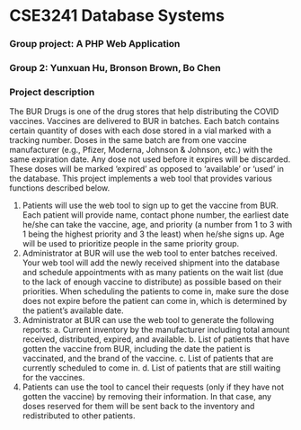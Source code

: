 # CSE3241 Database Systems
### Group project: A PHP Web Application
### Group 2: Yunxuan Hu, Bronson Brown, Bo Chen
### Project description
The BUR Drugs is one of the drug stores that help distributing the COVID vaccines. Vaccines are delivered to BUR in batches. Each batch contains certain quantity of doses with each dose stored in a vial marked with a tracking number. Doses in the same batch are from one vaccine manufacturer (e.g., Pfizer, Moderna, Johnson & Johnson, etc.) with the same expiration date. Any dose not used before it expires will be discarded. These doses will be marked ‘expired’ as opposed to ‘available’ or ‘used’ in the database.
This project implements a web tool that provides various functions described below.
1.	Patients will use the web tool to sign up to get the vaccine from BUR. Each patient will provide name, contact phone number, the earliest date he/she can take the vaccine, age, and priority (a number from 1 to 3 with 1 being the highest priority and 3 the least) when he/she signs up.  Age will be used to prioritize people in the same priority group. 
2.	Administrator at BUR will use the web tool to enter batches received. Your web tool will add the newly received shipment into the database and schedule appointments with as many patients on the wait list (due to the lack of enough vaccine to distribute) as possible based on their priorities. When scheduling the patients to come in, make sure the dose does not expire before the patient can come in, which is  determined by the patient’s available date. 
3.	Administrator at BUR can use the web tool to generate the following reports:
a.	Current inventory by the manufacturer including total amount received, distributed, expired, and available. 
b.	List of patients that have gotten the vaccine from BUR, including the date the patient is vaccinated, and the brand of the vaccine.
c.	List of patients that are currently scheduled to come in.
d.	List of patients that are still waiting for the vaccines. 
4.	Patients can use the tool to cancel their requests (only if they have not gotten the vaccine) by removing their information. In that case, any doses reserved for them will be sent back to the inventory and redistributed to other patients.
